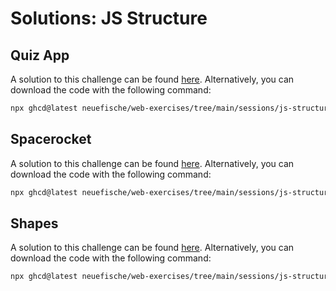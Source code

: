 # Solutions: JS Structure

## Quiz App

A solution to this challenge can be found [here](https://github.com/neuefische/web-exercises/tree/main/sessions/js-structure/quiz-app_solution). Alternatively, you can download the code with the following command:

```bash
npx ghcd@latest neuefische/web-exercises/tree/main/sessions/js-structure/quiz-app_solution
```

## Spacerocket

A solution to this challenge can be found [here](https://github.com/neuefische/web-exercises/tree/main/sessions/js-structure/spacerocket_solution). Alternatively, you can download the code with the following command:

```bash
npx ghcd@latest neuefische/web-exercises/tree/main/sessions/js-structure/spacerocket_solution
```

## Shapes

A solution to this challenge can be found [here](https://github.com/neuefische/web-exercises/tree/main/sessions/js-structure/shapes_solution). Alternatively, you can download the code with the following command:

```bash
npx ghcd@latest neuefische/web-exercises/tree/main/sessions/js-structure/shapes_solution
```
